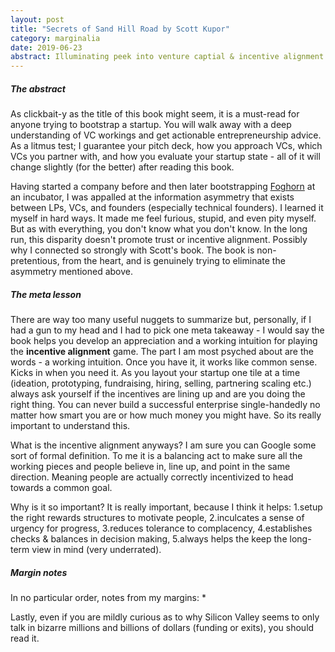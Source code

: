 ```yaml
---
layout: post
title: "Secrets of Sand Hill Road by Scott Kupor"
category: marginalia
date: 2019-06-23
abstract: Illuminating peek into venture captial & incentive alignment
---
```


##### The abstract
As clickbait-y as the title of this book might seem, it is a must-read for anyone trying to bootstrap a startup. You will walk away with a deep understanding of VC workings and get actionable entrepreneurship advice. As a litmus test; I guarantee your pitch deck, how you approach VCs, which VCs you partner with, and how you evaluate your startup state - all of it will change slightly (for the better) after reading this book.

Having started a company before and then later bootstrapping [Foghorn](www.foghorn.io) at an incubator, I was appalled at the information asymmetry that exists between LPs, VCs, and founders (especially technical founders). I learned it myself in hard ways. It made me feel furious, stupid, and even pity myself. But as with everything, you don't know what you don't know. In the long run, this disparity doesn't promote trust or incentive alignment. Possibly why I connected so strongly with Scott's book. The book is non-pretentious, from the heart, and is genuinely trying to eliminate the asymmetry mentioned above.


##### The meta lesson
There are way too many useful nuggets to summarize but, personally, if I had a gun to my head and I had to pick one meta takeaway - I would say the book helps you develop an appreciation and a working intuition for playing the **incentive alignment** game. The part I am most psyched about are the words - a working intuition. Once you have it, it works like common sense. Kicks in when you need it. As you layout your startup one tile at a time (ideation, prototyping, fundraising, hiring, selling, partnering scaling etc.) always ask yourself if the incentives are lining up and are you doing the right thing. You can never build a successful enterprise single-handedly no matter how smart you are or how much money you might have. So its really important to understand this.

What is the incentive alignment anyways?
I am sure you can Google some sort of formal definition. To me it is a balancing act to make sure all the working pieces and people believe in, line up, and point in the same direction. Meaning people are actually correctly incentivized to head towards a common goal.

Why is it so important?
It is really important, because I think it helps: 
1.setup the right rewards structures to motivate people, 
2.inculcates a sense of urgency for progress,
3.reduces tolerance to complacency, 
4.establishes checks & balances in decision making, 
5.always helps the keep the long-term view in mind (very underrated).

##### Margin notes
In no particular order, notes from my margins: 
* 

Lastly, even if you are mildly curious as to why Silicon Valley seems to only talk in bizarre millions and billions of dollars (funding or exits), you should read it.